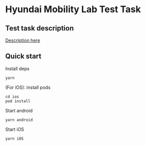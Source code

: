 # Hyundai Mobility Lab Test Task

## Test task description
[Description here](https://docs.google.com/document/d/1VRcKZWSEj59BoHFlIWU_bzAteGBxdapnpJ7EVDPD1vM/edit#heading=h.5odoe8wn0o4x)

## Quick start

Install deps
```
yarn
```

(For iOS): install pods
```
cd ios
pod install
```

Start android
```
yarn android
```

Start iOS
```
yarn iOS
```